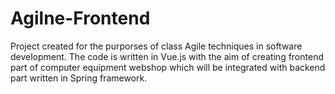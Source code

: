 # Agilne-Frontend

Project created for the purporses of class Agile techniques in software development. 
The code is written in Vue.js with the aim of creating frontend part of computer equipment webshop which will be integrated with backend part written in Spring framework.
